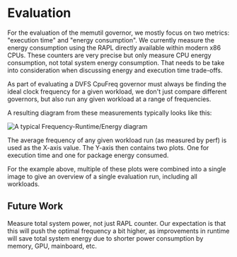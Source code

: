 # Evaluation

For the evaluation of the memutil governor, we mostly focus on two metrics: "execution time" and "energy consumption".
We currently measure the energy consumption using the RAPL directly available within modern x86 CPUs.
These counters are very precise but only measure CPU energy consumption, not total system energy consumption.
That needs to be take into consideration when discussing energy and execution time trade-offs.

As part of evaluating a DVFS CpuFreq governor must always be finding the ideal clock frequency for a given workload, we don't just compare different governors, but also run any given workload at a range of frequencies.

A resulting diagram from these measurements typically looks like this:

![A typical Frequency-Runtime/Energy diagram](https://gitlab.hpi.de/osm/osm-energy/masterprojekt-ws21-compendium/-/blob/master/evaluation/results/memutil-l2stall-lerp-leon-laptop-nas/evaluation.png)

The average frequency of any given workload run (as measured by perf) is used as the X-axis value.
The Y-axis then contains two plots.
One for execution time and one for package energy consumed.

For the example above, multiple of these plots were combined into a single image to give an overview of a single evaluation run, including all workloads.



## Future Work

Measure total system power, not just RAPL counter.
Our expectation is that this will push the optimal frequency a bit higher, as improvements in runtime will save total system energy due to shorter power consumption by memory, GPU, mainboard, etc.
